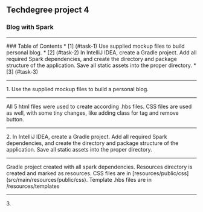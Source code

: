 ## Techdegree project 4
### Blog with Spark
<hr>
### Table of Contents
* [1] (#task-1) Use supplied mockup files to build personal blog.
* [2] (#task-2) In IntelliJ IDEA, create a Gradle project. Add all 
        required Spark dependencies, and create the directory and package 
        structure of the application. Save all static assets into the 
        proper directory.
* [3] (#task-3) 

<hr>
1.  <a id="task-1"></a>
    Use the supplied mockup files to build a personal blog.
    <hr>
    All 5 html files were used to create according .hbs files. CSS files 
    are used as well, with some tiny changes, like adding class for tag 
    and remove button.
<hr>
2.  <a id="task-2"></a>
    In IntelliJ IDEA, create a Gradle project. Add all required Spark 
    dependencies, and create the directory and package structure of the 
    application. Save all static assets into the proper directory.
    <hr>
    Gradle project created with all spark dependencies. Resources
    directory is created and marked as resources. CSS files are in 
    [resources/public/css](src/main/resources/public/css). 
    Template .hbs files are in 
    /resources/templates
<hr>
3.  <a id="task-3"></a>

